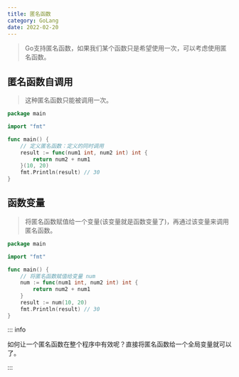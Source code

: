 ```yaml
---
title: 匿名函数
category: GoLang
date: 2022-02-20
---
```


> Go支持匿名函数，如果我们某个函数只是希望使用一次，可以考虑使用匿名函数。

## 匿名函数自调用

> 这种匿名函数只能被调用一次。

```go
package main

import "fmt"

func main() {
	// 定义匿名函数：定义的同时调用
	result := func(num1 int, num2 int) int {
		return num2 + num1
	}(10, 20)
	fmt.Println(result) // 30
}
```

## 函数变量

> 将匿名函数赋值给一个变量(该变量就是函数变量了)，再通过该变量来调用匿名函数。

```go
package main

import "fmt"

func main() {
	// 将匿名函数赋值给变量 num
	num := func(num1 int, num2 int) int {
		return num2 + num1
	}
	result := num(10, 20)
	fmt.Println(result) // 30
}
```

::: info

如何让一个匿名函数在整个程序中有效呢？直接将匿名函数给一个全局变量就可以了。

:::